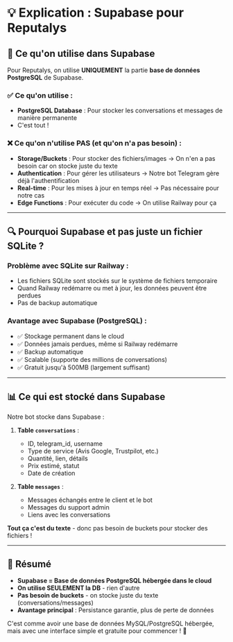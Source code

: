 # 💡 Explication : Supabase pour Reputalys

## 🎯 Ce qu'on utilise dans Supabase

Pour Reputalys, on utilise **UNIQUEMENT** la partie **base de données PostgreSQL** de Supabase.

### ✅ Ce qu'on utilise :
- **PostgreSQL Database** : Pour stocker les conversations et messages de manière permanente
- C'est tout ! 

### ❌ Ce qu'on n'utilise PAS (et qu'on n'a pas besoin) :
- **Storage/Buckets** : Pour stocker des fichiers/images → On n'en a pas besoin car on stocke juste du texte
- **Authentication** : Pour gérer les utilisateurs → Notre bot Telegram gère déjà l'authentification
- **Real-time** : Pour les mises à jour en temps réel → Pas nécessaire pour notre cas
- **Edge Functions** : Pour exécuter du code → On utilise Railway pour ça

---

## 🔍 Pourquoi Supabase et pas juste un fichier SQLite ?

### Problème avec SQLite sur Railway :
- Les fichiers SQLite sont stockés sur le système de fichiers temporaire
- Quand Railway redémarre ou met à jour, les données peuvent être perdues
- Pas de backup automatique

### Avantage avec Supabase (PostgreSQL) :
- ✅ Stockage permanent dans le cloud
- ✅ Données jamais perdues, même si Railway redémarre
- ✅ Backup automatique
- ✅ Scalable (supporte des millions de conversations)
- ✅ Gratuit jusqu'à 500MB (largement suffisant)

---

## 📊 Ce qui est stocké dans Supabase

Notre bot stocke dans Supabase :

1. **Table `conversations`** :
   - ID, telegram_id, username
   - Type de service (Avis Google, Trustpilot, etc.)
   - Quantité, lien, détails
   - Prix estimé, statut
   - Date de création

2. **Table `messages`** :
   - Messages échangés entre le client et le bot
   - Messages du support admin
   - Liens avec les conversations

**Tout ça c'est du texte** - donc pas besoin de buckets pour stocker des fichiers !

---

## 🚀 Résumé

- **Supabase = Base de données PostgreSQL hébergée dans le cloud**
- **On utilise SEULEMENT la DB** - rien d'autre
- **Pas besoin de buckets** - on stocke juste du texte (conversations/messages)
- **Avantage principal** : Persistance garantie, plus de perte de données

C'est comme avoir une base de données MySQL/PostgreSQL hébergée, mais avec une interface simple et gratuite pour commencer ! 🎯

